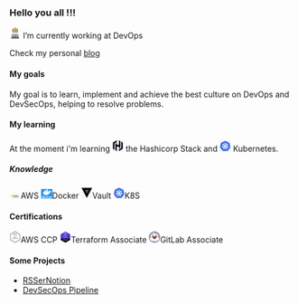 ### Hello you all !!!

<img src="https://raw.githubusercontent.com/felipehitomi/felipehitomi/main/images/male-technologist-type-1-2_1f468-1f3fb-200d-1f4bb.png" width="20px"> I’m currently working at DevOps 

Check my personal [blog](https://www.hitomi.com.br)

#### My goals
My goal is to learn, implement and achieve the best culture on DevOps and DevSecOps, helping to resolve problems.

#### My learning
At the moment i'm learning <img src="./images/hashicorp.png" width="20px">
 the Hashicorp Stack and  <img src="https://raw.githubusercontent.com/felipehitomi/felipehitomi/main/images/k8s.png" width="20px">
 Kubernetes.

##### Knowledge
<img src="./images/aws.png" width="20px">AWS
<img src="./images/docker.png" width="20px">Docker
<img src="./images/vault.png" width="20px">Vault
<img src="./images/k8s.png" width="20px">K8S

#### Certifications
<img src="./images/awsccp.png" width="20px">AWS CCP
<img src="./images/terraformassociate.png" width="20px">Terraform Associate
<img src="./images/gitlabassociate.png" width="20px">GitLab Associate

#### Some Projects

- [RSSerNotion](https://github.com/felipehitomi/rssernotion)
- [DevSecOps Pìpeline](https://github.com/felipehitomi/DevSecOps-Pipeline)
